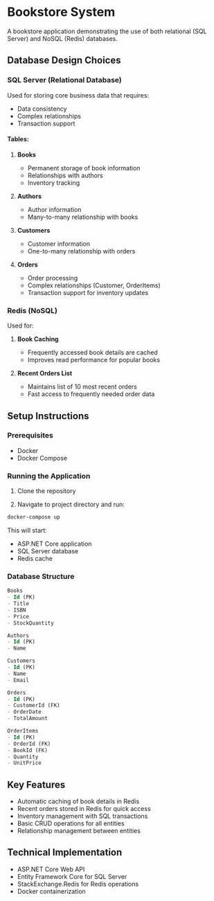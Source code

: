 # Bookstore System

A bookstore application demonstrating the use of both relational (SQL Server) and NoSQL (Redis) databases.

## Database Design Choices

### SQL Server (Relational Database)
Used for storing core business data that requires:
- Data consistency
- Complex relationships
- Transaction support

#### Tables:
1. **Books**
   - Permanent storage of book information
   - Relationships with authors
   - Inventory tracking

2. **Authors**
   - Author information
   - Many-to-many relationship with books

3. **Customers**
   - Customer information
   - One-to-many relationship with orders

4. **Orders**
   - Order processing
   - Complex relationships (Customer, OrderItems)
   - Transaction support for inventory updates

### Redis (NoSQL)
Used for:
1. **Book Caching**
   - Frequently accessed book details are cached
   - Improves read performance for popular books

2. **Recent Orders List**
   - Maintains list of 10 most recent orders
   - Fast access to frequently needed order data

## Setup Instructions

### Prerequisites
- Docker
- Docker Compose

### Running the Application

1. Clone the repository

2. Navigate to project directory and run:
```bash
docker-compose up
```

This will start:
- ASP.NET Core application
- SQL Server database
- Redis cache

### Database Structure

```sql
Books
- Id (PK)
- Title
- ISBN
- Price
- StockQuantity

Authors
- Id (PK)
- Name

Customers
- Id (PK)
- Name
- Email

Orders
- Id (PK)
- CustomerId (FK)
- OrderDate
- TotalAmount

OrderItems
- Id (PK)
- OrderId (FK)
- BookId (FK)
- Quantity
- UnitPrice
```

## Key Features
- Automatic caching of book details in Redis
- Recent orders stored in Redis for quick access
- Inventory management with SQL transactions
- Basic CRUD operations for all entities
- Relationship management between entities

## Technical Implementation
- ASP.NET Core Web API
- Entity Framework Core for SQL Server
- StackExchange.Redis for Redis operations
- Docker containerization
